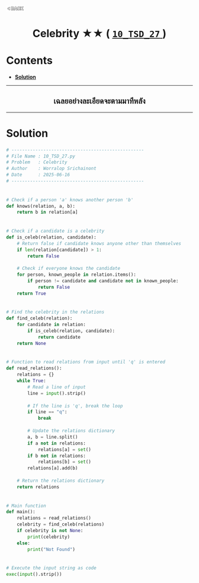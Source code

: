 <p align="left">
  <a href="../README.md">
    <img src="../../Z99-OTHERS/00-common/00-back.png" style="width:10%">
  </a>
</p>

<div align="center">
  <h1>
    Celebrity ★★ (
      <a href="https://drive.google.com/file/d/11ysKVt-jorwWKFFLZj7iKNLzwwAtZHUK/view?usp=drive_link">
        <code>10_TSD_27</code>
      </a>
    )
  </h1>
</div>

# Contents

-   [**Solution**](#solution)

---

<div align="center">
  <h2>เฉลยอย่างละเอียดจะตามมาทีหลัง</h2>
</div>

---

# Solution

```python
# --------------------------------------------------
# File Name : 10_TSD_27.py
# Problem   : Celebrity
# Author    : Worralop Srichainont
# Date      : 2025-06-16
# --------------------------------------------------


# Check if a person 'a' knows another person 'b'
def knows(relation, a, b):
    return b in relation[a]


# Check if a candidate is a celebrity
def is_celeb(relation, candidate):
    # Return false if candidate knows anyone other than themselves
    if len(relation[candidate]) > 1:
        return False

    # Check if everyone knows the candidate
    for person, known_people in relation.items():
        if person != candidate and candidate not in known_people:
            return False
    return True


# Find the celebrity in the relations
def find_celeb(relation):
    for candidate in relation:
        if is_celeb(relation, candidate):
            return candidate
    return None


# Function to read relations from input until 'q' is entered
def read_relations():
    relations = {}
    while True:
        # Read a line of input
        line = input().strip()

        # If the line is 'q', break the loop
        if line == "q":
            break

        # Update the relations dictionary
        a, b = line.split()
        if a not in relations:
            relations[a] = set()
        if b not in relations:
            relations[b] = set()
        relations[a].add(b)

    # Return the relations dictionary
    return relations


# Main function
def main():
    relations = read_relations()
    celebrity = find_celeb(relations)
    if celebrity is not None:
        print(celebrity)
    else:
        print("Not Found")


# Execute the input string as code
exec(input().strip())
```
